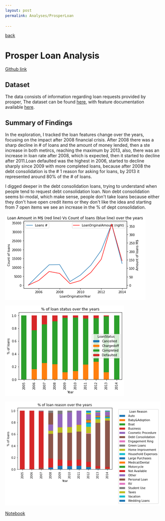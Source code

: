 ```yaml
---
layout: post
permalink: Analyses/ProsperLoan

---
```

[back](../)
# Prosper Loan Analysis

[Github link](https://github.com/AhmedOmarEissa/ProsperLoanAnalysis)


## Dataset

The data consists of information regarding loan requests provided by prosper, The dataset can be found [here](https://www.kaggle.com/yousuf28/prosper-loan),
with feature documentation available [here](https://docs.google.com/spreadsheets/d/1gDyi_L4UvIrLTEC6Wri5nbaMmkGmLQBk-Yx3z0XDEtI/edit#gid=0).


## Summary of Findings

In the exploration, I tracked the loan features change over the years, focusing on the impact after 2008 financial crisis. After 2008 there was a sharp decline in # of loans and the amount of money lended, then a ste increase in both metircs, reaching the maximum by 2013, also, there was an increase in loan rate after 2008, which is expected, then it started to decline after 2011.Loan defaulted was the highest in 2006, started to decline sharply since 2009 with more completed loans, because after 2008 the debt consolidation is the # 1 reason for asking for loans, by 2013 it represented around 80% of the # of loans.

I digged deeper in the debt consolidation loans, trying to understand when people tend to request debt consolidation loan. Non debt consolidation seems bi-modal, which make sense, people don't take loans because either they don't have open credit items or they don't like the idea and starting from 7 open items we see an increase in the % of dept consolidation.

![alt text](Summary1.png)

![alt text](Summary2.png)

![alt text](Summary3.png)


[Notebook](./ProsperLoanAnalysis.html)

